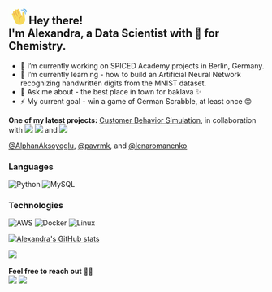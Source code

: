 <img src="./assets/hand-wave.gif" width='40' align="left"/><h2>Hey there! \
  I'm Alexandra, a Data Scientist with 💚 for Chemistry.</h2>

- 🔭 I’m currently working on SPICED Academy projects in Berlin, Germany.
- 🌱 I’m currently learning - how to build an Artificial Neural Network recognizing handwritten digits from the MNIST dataset.
- 💬 Ask me about - the best place in town for baklava ✨
- ⚡ My current goal - win a game of German Scrabble, at least once 😊

**One of my latest projects:** [Customer Behavior Simulation](https://github.com/lenaromanenko/markov_simulation), in collaboration with <a href="https://github.com/AlphanAksoyoglu/"><img src="https://img.shields.io/badge/-Alphan-0077B5?style=flat&logo=GitHub&logoColor=white"/></a> <a href="https://github.com/pavrmk"><img src="https://img.shields.io/badge/-Pavel-0077B5?style=flat&logo=GitHub&logoColor=white"/></a> and <a href="https://github.com/lenaromanenko"><img src="https://img.shields.io/badge/-Lena-0077B5?style=flat&logo=GitHub&logoColor=white"/></a>

<a href="https://github.com/AlphanAksoyoglu">@AlphanAksoyoglu</a>, <a href="https://github.com/pavrmk">@pavrmk</a>, and <a href="https://github.com/lenaromanenko">@lenaromanenko</a>

### Languages

![Python](https://img.shields.io/badge/-Python-000?&logo=python)
![MySQL](https://img.shields.io/badge/-MYSQL-000?&logo=MySQL&logoColor=4479A1)

### Technologies

![AWS](https://img.shields.io/badge/-AWS-000?&logo=Amazon-AWS&logoColor=FF9900)
![Docker](https://img.shields.io/badge/-Docker-000?&logo=Docker)
![Linux](https://img.shields.io/badge/-Linux-000?&logo=Linux&logoColor=FCC624)

[![Alexandra's GitHub stats](https://github-readme-stats.vercel.app/api?username=ai-aksoyoglu&count_private=true&show_icons=true&theme=chartreuse-dark&hide_title=true)](https://github.com/ai-aksoyoglu/github-readme-stats)

![](https://komarev.com/ghpvc/?username=ai-aksoyoglu&color=brightgreen&label=hits+👀)

__Feel free to reach out__ 🤝🏻  
<a href="https://www.linkedin.com/in/alexandra-irina-aksoyo%C4%9Flu-4722b575/"><img src="https://img.shields.io/badge/-0077B5?style=flat&logo=Linkedin&logoColor=white"/></a>
<a href="mailto:ai-aksoyoglu@protonmail.com"><img src="https://img.shields.io/badge/-ai&minus;aksoyoglu@protonmail.com-D14836?style=flat&logo=ProtonMail&logoColor=white&labelColor=#a7ffa4&color=#a7ffa4"/></a>


<!--
__Feel free to reach out__ [<img align="left" alt="linkedin" width="25px" src="assets/linkedin.png" />](https://www.linkedin.com/in/alexandra-irina-aksoyo%C4%9Flu-4722b575/)&nbsp;&nbsp;&nbsp;[<img alt="email" width="29px" src="assets/gmail.png" />](mailto:ai-aksoyoglu@protonmail.com) 
**ai-aksoyoglu/ai-aksoyoglu** is a ✨ _special_ ✨ repository because its `README.md` (this file) appears on your GitHub profile.

Here are some ideas to get you started:

- 🔭 I’m currently working on ...
- 🌱 I’m currently learning ...
- 👯 I’m looking to collaborate on ...
- 🤔 I’m looking for help with ...
- 💬 Ask me about ...
- 📫 How to reach me: ...
- 😄 Pronouns: ...
- ⚡ Fun fact: ...
-->
